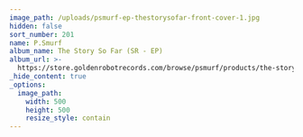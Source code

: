 ```yaml
---
image_path: /uploads/psmurf-ep-thestorysofar-front-cover-1.jpg
hidden: false
sort_number: 201
name: P.Smurf
album_name: The Story So Far (SR - EP)
album_url: >-
  https://store.goldenrobotrecords.com/browse/psmurf/products/the-story-so-far-cd
_hide_content: true
_options:
  image_path:
    width: 500
    height: 500
    resize_style: contain
---
```


